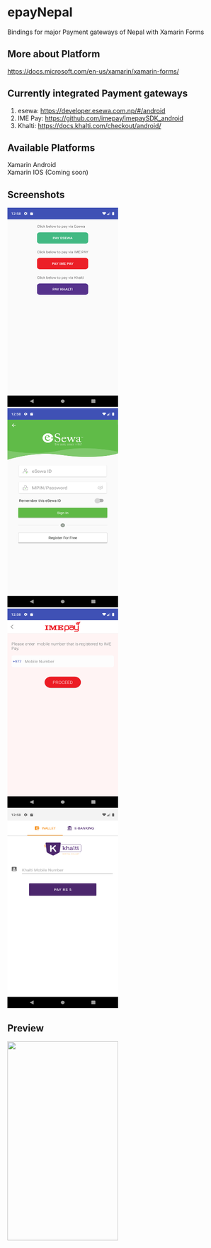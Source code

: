 # epayNepal
Bindings for major Payment gateways of Nepal with Xamarin Forms</br>

## More about Platform
https://docs.microsoft.com/en-us/xamarin/xamarin-forms/

## Currently integrated Payment gateways
1) esewa: https://developer.esewa.com.np/#/android
2) IME Pay: https://github.com/imepay/imepaySDK_android
3) Khalti: https://docs.khalti.com/checkout/android/

## Available Platforms
Xamarin Android</br>
Xamarin IOS (Coming soon)

## Screenshots
<img  src="Screenshots/home.png" width="250" height="450"></br>
<img  src="Screenshots/esewa.png" width="250" height="450"> &nbsp;&nbsp;&nbsp; <img src="Screenshots/imepay.png" width="250" height="450"> &nbsp;&nbsp;&nbsp; <img src="Screenshots/khalti.png" width="250" height="450"> <br>

## Preview
<img  src="Screenshots/preview.gif" width="250" height="450"></br>
